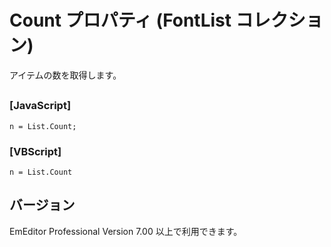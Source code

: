 # Count プロパティ (FontList コレクション)

アイテムの数を取得します。

## 

### \[JavaScript\]

```
n = List.Count;
```

### \[VBScript\]

```
n = List.Count
```

## バージョン

EmEditor Professional Version 7.00 以上で利用できます。
